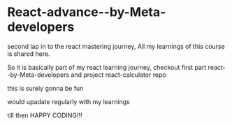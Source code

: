 
# React-advance--by-Meta-developers
second lap in to the react mastering journey, All my learnings of this course is shared here.

So it is basically part of my react learning journey,
checkout first part react--by-Meta-developers and project react-calculator repo

this is surely gonna be fun

would upadate regularly with my learnings 

till then
HAPPY CODING!!!
